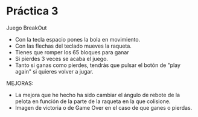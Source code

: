  # Práctica 3

Juego BreakOut
- Con la tecla espacio pones la bola en movimiento.
- Con las flechas del teclado mueves la raqueta.
- Tienes que romper los 65 bloques para ganar
- Si pierdes 3 veces se acaba el juego.
- Tanto si ganas como pierdes, tendrás que pulsar el botón de "play again" si quieres volver a jugar.

MEJORAS:
- La mejora que he hecho ha sido cambiar el ángulo de rebote de la pelota en función de la parte de la raqueta en la que colisione.
- Imagen de victoria o de Game Over en el caso de que ganes o pierdas.